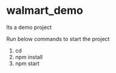# walmart_demo

Its a demo project

Run below commands to start the project

1.  cd <main folder>
2.  npm install
3.  npm start
